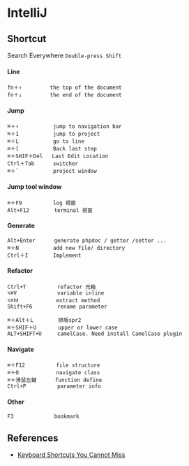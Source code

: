 
IntelliJ
====

Shortcut
-----------

Search Everywhere
`Double-press Shift`

#### Line

    fn＋↑         the top of the document
    fn＋↓         the end of the document
    
#### Jump

    ⌘＋↑           jump to navigation bar
    ⌘＋1           jump to project
    ⌘＋L           go to line
    ⌘＋[           Back last step
    ⌘＋SHIF＋Del   Last Edit Location
    Ctrl＋Tab      switcher
    ⌘＋`           project window  

#### Jump tool window

    ⌘＋F9          log 視窗
    Alt+F12        terminal 視窗

#### Generate

    Alt+Enter      generate phpdoc / getter /setter ...
    ⌘＋N           add new file/ directory
    Ctrl＋I        Implement
    
#### Refactor

    Ctrl+T          refactor 光箱
    ⌥⌘V             variable inline
    ⌥⌘Ｍ            extract method
    Shift+F6        rename parameter
    
    ⌘＋Alt＋L        排版spr2
    ⌘＋SHIF＋U       upper or lower case
    ALT+SHIFT+U     camelCase. Need install CamelCase plugin

#### Navigate

    ⌘＋F12          file structure
    ⌘＋O            navigate class
    ⌘＋滑鼠左鍵      function define
    Ctrl+P          parameter info
                    
#### Other
                    
    F3             bookmark
    

References
----------

* [Keyboard Shortcuts You Cannot Miss](https://www.jetbrains.com/help/idea/2016.3/keyboard-shortcuts-you-cannot-miss.html)
